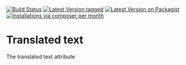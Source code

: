 [![Build Status](https://travis-ci.org/MetaModels/attribute_translatedtext.svg)](https://travis-ci.org/MetaModels/attribute_translatedtext)
[![Latest Version tagged](http://img.shields.io/github/tag/MetaModels/attribute_translatedtext.svg)](https://github.com/MetaModels/attribute_translatedtext/tags)
[![Latest Version on Packagist](http://img.shields.io/packagist/v/MetaModels/attribute_translatedtext.svg)](https://packagist.org/packages/MetaModels/attribute_translatedtext)
[![Installations via composer per month](http://img.shields.io/packagist/dm/MetaModels/attribute_translatedtext.svg)](https://packagist.org/packages/MetaModels/attribute_translatedtext)

Translated text
=========================

The translated text attribute
